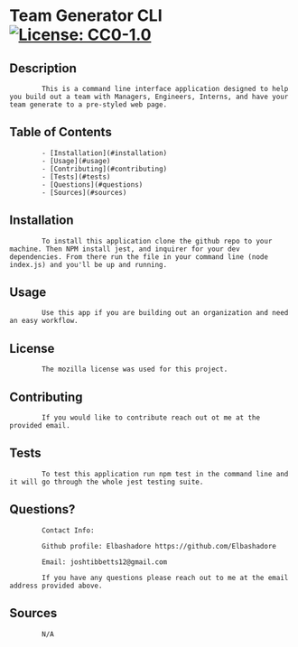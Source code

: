 # Team Generator CLI [![License: CC0-1.0](https://licensebuttons.net/l/zero/1.0/80x15.png)](http://creativecommons.org/publicdomain/zero/1.0/)
  
## Description
        
            This is a command line interface application designed to help you build out a team with Managers, Engineers, Interns, and have your team generate to a pre-styled web page.
## Table of Contents
        
            - [Installation](#installation)
            - [Usage](#usage)
            - [Contributing](#contributing)
            - [Tests](#tests)
            - [Questions](#questions)
            - [Sources](#sources)
        
## Installation
        
            To install this application clone the github repo to your machine. Then NPM install jest, and inquirer for your dev dependencies. From there run the file in your command line (node index.js) and you'll be up and running. 
          
## Usage
        
            Use this app if you are building out an organization and need an easy workflow.
        
## License
        
            The mozilla license was used for this project.

## Contributing
        
            If you would like to contribute reach out ot me at the provided email. 

## Tests
        
            To test this application run npm test in the command line and it will go through the whole jest testing suite.
        
 ## Questions?
        
            Contact Info:
            
            Github profile: Elbashadore https://github.com/Elbashadore
            
            Email: joshtibbetts12@gmail.com

            If you have any questions please reach out to me at the email address provided above. 
        
## Sources
            N/A